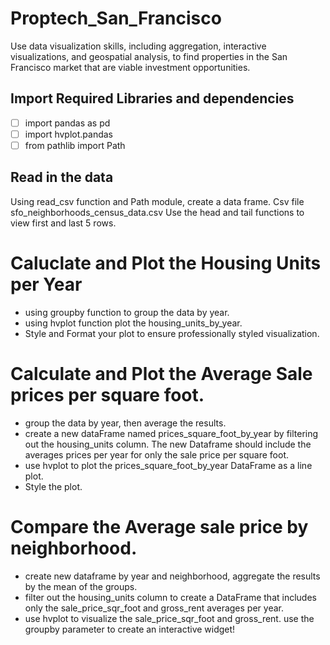 # Proptech_San_Francisco
Use data visualization skills, including aggregation, interactive visualizations, and geospatial analysis, to find properties in the San Francisco market that are viable investment opportunities.
## Import Required Libraries and dependencies
- [ ] import pandas as pd
- [ ] import hvplot.pandas
- [ ] from pathlib import Path
## Read in the data
 Using read_csv function and Path module, create a data frame. Csv file sfo_neighborhoods_census_data.csv
 Use the head and tail functions to view first and last 5 rows.
# Caluclate and Plot the Housing Units per Year
- using groupby function to group the data by year.
- using hvplot function plot the housing_units_by_year.
- Style and Format your plot to ensure professionally styled visualization.
# Calculate and Plot the Average Sale prices per square foot.
- group the data by year, then average the results. 
- create a new dataFrame named prices_square_foot_by_year by filtering out the housing_units column. The new Dataframe should include the averages prices per year for only the sale price per square foot.
- use hvplot to plot the prices_square_foot_by_year DataFrame as a line plot.
- Style the plot.
# Compare the Average sale price by neighborhood.
- create new dataframe by year and neighborhood, aggregate the results by the mean of the groups.
- filter out the housing_units column to create a DataFrame that includes only the sale_price_sqr_foot and gross_rent averages per year.
- use hvplot to visualize the sale_price_sqr_foot and gross_rent. use the groupby parameter to create an interactive widget!
